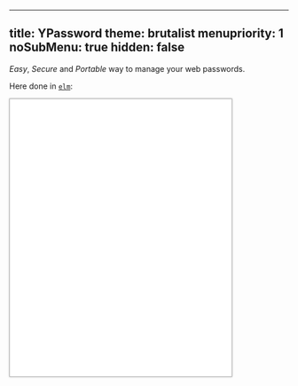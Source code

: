 -----
title: YPassword
theme: brutalist
menupriority: 1
noSubMenu: true
hidden: false
-----
_Easy_, _Secure_ and _Portable_ way to manage your web passwords.

Here done in [`elm`](http://elm-lang.org):

<iframe width="400" scrolling="no" height="500" frameborder="0" src="/YPassword" style="border: solid 1px rgba(0,0,0,0.3); box-shadow: 0 0 3px rgba(0,0,0,0.3); padding: 0"/>

Remember only _one_ strong password. And the rest follow.

Here you can find:

 - A [Dashboard Widget](/Scratch/files/YPassword-1.8.zip),
 - An [Applescript](/Scratch/files/forcePaste.app.zip) to simulate copy/paste in protected fields,
 - An alpha [Web Application](/Scratch/en/softwares/ypassword/web/) made with [Cappuccino](http://cappuccino.org),
 - An alpha [Web Application](/Scratch/en/softwares/ypassword/iphoneweb/) for iPhone,
 - A [command line tool](http://github.com/yogsototh/YPasswordCLI).

I'll soon release an iPhone application.
